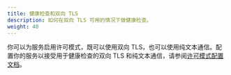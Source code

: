```yaml
---
title: 健康检查和双向 TLS
description: 如何在双向 TLS 可用的情况下做健康检查。
weight: 40
---
```


你可以为服务启用许可模式，既可以使用双向 TLS，也可以使用纯文本通信。配置你的服务以接受用于健康检查的双向 TLS 和纯文本通信，请参阅[许可模式配置文档](zh/docs/tasks/security/mtls-migration/#配置服务器使其同时能接收双向-tls-以及明文流量)。
